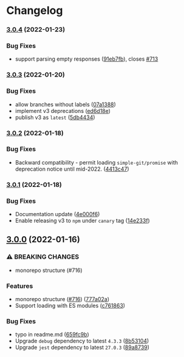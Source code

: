 # Changelog

### [3.0.4](https://www.github.com/steveukx/git-js/compare/repo-v3.0.3...repo-v3.0.4) (2022-01-23)


### Bug Fixes

* support parsing empty responses ([91eb7fb](https://www.github.com/steveukx/git-js/commit/91eb7fb01fe466468537621cb94b9f932026506e)), closes [#713](https://www.github.com/steveukx/git-js/issues/713)

### [3.0.3](https://www.github.com/steveukx/git-js/compare/repo-v3.0.2...repo-v3.0.3) (2022-01-20)


### Bug Fixes

* allow branches without labels ([07a1388](https://www.github.com/steveukx/git-js/commit/07a138808fb0b78068da83030698a957e567541c))
* implement v3 deprecations ([ed6d18e](https://www.github.com/steveukx/git-js/commit/ed6d18e88a6a4f9fd18d4733a94b491e0e9e3ba1))
* publish v3 as `latest` ([5db4434](https://www.github.com/steveukx/git-js/commit/5db4434d00acba560fe2569c04f9813cde026468))

### [3.0.2](https://www.github.com/steveukx/git-js/compare/repo-v3.0.1...repo-v3.0.2) (2022-01-18)


### Bug Fixes

* Backward compatibility - permit loading `simple-git/promise` with deprecation notice until mid-2022. ([4413c47](https://www.github.com/steveukx/git-js/commit/4413c47fa3d9893734a5bb06075b962645f73cb9))

### [3.0.1](https://www.github.com/steveukx/git-js/compare/repo-v3.0.0...repo-v3.0.1) (2022-01-18)


### Bug Fixes

* Documentation update ([4e000f6](https://www.github.com/steveukx/git-js/commit/4e000f69aa876b3999ec98fe42e94186facd5790))
* Enable releasing v3 to `npm` under `canary` tag ([14e233f](https://www.github.com/steveukx/git-js/commit/14e233f976eab8c99398dbc2c9744b6654add126))

## [3.0.0](https://www.github.com/steveukx/git-js/compare/repo-v2.48.0...repo-v3.0.0) (2022-01-16)


### ⚠ BREAKING CHANGES

* monorepo structure (#716)

### Features

* monorepo structure ([#716](https://www.github.com/steveukx/git-js/issues/716)) ([777a02a](https://www.github.com/steveukx/git-js/commit/777a02a37b3f6345fad86e7ab0105414755c940a))
* Support loading with ES modules ([c761863](https://www.github.com/steveukx/git-js/commit/c761863166f870e25af171e7aa8d27df869cad03))


### Bug Fixes

* typo in readme.md ([659fc9b](https://www.github.com/steveukx/git-js/commit/659fc9b8ddd6b1edf791cbefa3cf29ab9ef9edf7))
* Upgrade `debug` dependency to latest `4.3.3` ([8b53104](https://www.github.com/steveukx/git-js/commit/8b5310491b3f0c9020bea86031a9f818fe24a9c8))
* Upgrade `jest` dependency to latest `27.0.3` ([89a8739](https://www.github.com/steveukx/git-js/commit/89a8739240ae4ad2f3aa104b252cb6beedfe14be))
